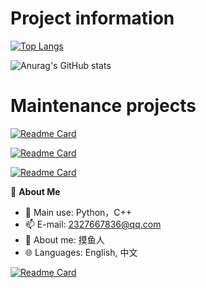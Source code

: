 # Project information
[![Top Langs](https://github-readme-stats.vercel.app/api/top-langs/?username=fallingmeteorite&theme=dark)](https://github.com/anuraghazra/github-readme-stats)

![Anurag's GitHub stats](https://github-readme-stats.vercel.app/api?username=fallingmeteorite&show_icons=true&theme=dark)

# Maintenance projects
[![Readme Card](https://github-readme-stats.vercel.app/api/pin/?username=fallingmeteorite&repo=Wraith_Toolbox&theme=dark)](https://github.com/anuraghazra/github-readme-stats)

[![Readme Card](https://github-readme-stats.vercel.app/api/pin/?username=fallingmeteorite&repo=Launcher&theme=dark)](https://github.com/anuraghazra/github-readme-stats)

[![Readme Card](https://github-readme-stats.vercel.app/api/pin/?username=fallingmeteorite&repo=Image_process_pro&theme=dark)](https://github.com/anuraghazra/github-readme-stats)


🍓 **About Me**

- 🔭 Main use: Python，C++
- 📫 E-mail: 2327667836@qq.com
- 👯 About me: 摸鱼人
- 🌐 Languages: English, 中文

[![Readme Card](https://github-readme-activity-graph.vercel.app/graph?username=fallingmeteorite&theme=react-dark)](https://github-readme-activity-graph.vercel.app)






